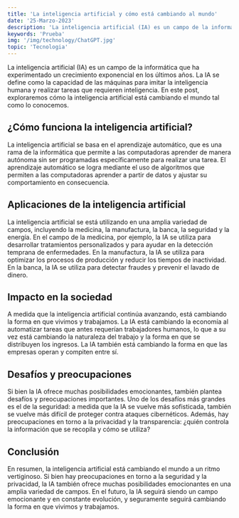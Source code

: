```yaml
---
title: 'La inteligencia artificial y cómo está cambiando al mundo'
date: '25-Marzo-2023'
description: 'La inteligencia artificial (IA) es un campo de la informática que ha experimentado un crecimiento exponencial en los últimos años.'
keywords: 'Prueba'
img: '/img/technology/ChatGPT.jpg'
topic: 'Tecnologia'
---
```

La inteligencia artificial (IA) es un campo de la informática que ha experimentado un crecimiento exponencial en los últimos años. La IA se define como la capacidad de las máquinas para imitar la inteligencia humana y realizar tareas que requieren inteligencia. En este post, exploraremos cómo la inteligencia artificial está cambiando el mundo tal como lo conocemos.

## ¿Cómo funciona la inteligencia artificial?
La inteligencia artificial se basa en el aprendizaje automático, que es una rama de la informática que permite a las computadoras aprender de manera autónoma sin ser programadas específicamente para realizar una tarea. El aprendizaje automático se logra mediante el uso de algoritmos que permiten a las computadoras aprender a partir de datos y ajustar su comportamiento en consecuencia.

## Aplicaciones de la inteligencia artificial
La inteligencia artificial se está utilizando en una amplia variedad de campos, incluyendo la medicina, la manufactura, la banca, la seguridad y la energía. En el campo de la medicina, por ejemplo, la IA se utiliza para desarrollar tratamientos personalizados y para ayudar en la detección temprana de enfermedades. En la manufactura, la IA se utiliza para optimizar los procesos de producción y reducir los tiempos de inactividad. En la banca, la IA se utiliza para detectar fraudes y prevenir el lavado de dinero.

## Impacto en la sociedad
A medida que la inteligencia artificial continúa avanzando, está cambiando la forma en que vivimos y trabajamos. La IA está cambiando la economía al automatizar tareas que antes requerían trabajadores humanos, lo que a su vez está cambiando la naturaleza del trabajo y la forma en que se distribuyen los ingresos. La IA también está cambiando la forma en que las empresas operan y compiten entre sí.

## Desafíos y preocupaciones
Si bien la IA ofrece muchas posibilidades emocionantes, también plantea desafíos y preocupaciones importantes. Uno de los desafíos más grandes es el de la seguridad: a medida que la IA se vuelve más sofisticada, también se vuelve más difícil de proteger contra ataques cibernéticos. Además, hay preocupaciones en torno a la privacidad y la transparencia: ¿quién controla la información que se recopila y cómo se utiliza?

## Conclusión
En resumen, la inteligencia artificial está cambiando el mundo a un ritmo vertiginoso. Si bien hay preocupaciones en torno a la seguridad y la privacidad, la IA también ofrece muchas posibilidades emocionantes en una amplia variedad de campos. En el futuro, la IA seguirá siendo un campo emocionante y en constante evolución, y seguramente seguirá cambiando la forma en que vivimos y trabajamos.